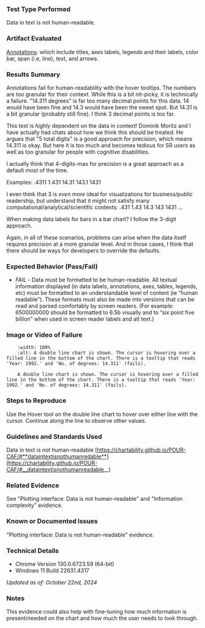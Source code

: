 ### Test Type Performed

Data in text is not human-readable.

### Artifact Evaluated
[Annotations](https://docs.bokeh.org/en/latest/docs/user_guide/interaction.html): which include titles, axes labels, legends and their labels, color bar, span (i.e, line), text, and arrows.

### Results Summary

Annotations fail for human-readability with the hover tooltips. The numbers are too granular for their context. While this is a bit nit-picky, it is technically a failure. "14.311 degrees" is far too many decimal points for this data. 14 would have been fine and 14.3 would have been the sweet spot. But 14.31 is a bit granular (probably still fine). I think 3 decimal points is too far.

This test is *highly* dependent on the data in context! Dominik Moritz and I have actually had chats about how we think this should be treated. He argues that "5 total digits" is a good approach for precision, which means 14.311 is okay. But here it is too much and becomes tedious for SR users as well as too granular for people with cognitive disabilities.

I actually think that 4-digits-max for precision is a great approach as a default most of the time.

Examples:
.4311
1.431
14.31
143.1
1431

I even think that 3 is *even more* ideal for visualizations for business/public readership, but understand that it might not satisfy many computational/analytical/scientific contexts:
.431
1.43
14.3
143
1431
...

When making data labels for bars in a bar chart? I follow the 3-digit approach.

Again, in all of these scenarios, problems can arise when the data itself requires precision at a more granular level. And in those cases, I think that there should be ways for developers to override the defaults.

### Expected Behavior (Pass/Fail)

- *FAIL* - Data must be formatted to be human-readable. All textual information displayed (in data labels, annotations, axes, tables, legends, etc) must be formatted to an understandable level of content (ie “human readable”). These formats must also be made into versions that can be read and parsed comfortably by screen readers. (For example: 6500000000 should be formatted to 6.5b visually and to “six point five billion” when used in screen reader labels and alt text.)

### Image or Video of Failure

```{figure} ./assets/annotations_human-readable.png
    :width: 100%
    :alt: A double line chart is shown. The cursor is hovering over a filled line in the bottom of the chart. There is a tooltip that reads 'Year: 1992.' and 'No. of degrees: 14.311' (fails).

    A double line chart is shown. The cursor is hovering over a filled line in the bottom of the chart. There is a tooltip that reads 'Year: 1992.' and 'No. of degrees: 14.311' (fails).
```

### Steps to Reproduce

Use the Hover tool on the double line chart to hover over either line with the cursor. Continue along the line to observe other values. 

### Guidelines and Standards Used

Data in text is not human-readable [https://chartability.github.io/POUR-CAF/#**dataintextisnothumanredable**](https://chartability.github.io/POUR-CAF/#__dataintextisnothumanreadable__)

### Related Evidence
See "Plotting interface: Data is not human-readable" and "Information complexity" evidence. 

### Known or Documented Issues
"Plotting interface: Data is not human-readable" evidence.

### Technical Details

- Chrome Version 130.0.6723.59 (64-bit)
- Windows 11 Build 22631.4317

*Updated as of: October 22nd, 2024*

### Notes
This evidence could also help with fine-tuning how much information is present/needed on the chart and how much the user needs to look through. 